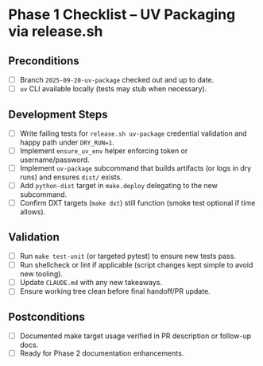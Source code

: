 # Phase 1 Checklist – UV Packaging via release.sh

## Preconditions
- [ ] Branch `2025-09-20-uv-package` checked out and up to date.
- [ ] `uv` CLI available locally (tests may stub when necessary).

## Development Steps
- [ ] Write failing tests for `release.sh uv-package` credential validation and happy path under `DRY_RUN=1`.
- [ ] Implement `ensure_uv_env` helper enforcing token or username/password.
- [ ] Implement `uv-package` subcommand that builds artifacts (or logs in dry runs) and ensures `dist/` exists.
- [ ] Add `python-dist` target in `make.deploy` delegating to the new subcommand.
- [ ] Confirm DXT targets (`make dxt`) still function (smoke test optional if time allows).

## Validation
- [ ] Run `make test-unit` (or targeted pytest) to ensure new tests pass.
- [ ] Run shellcheck or lint if applicable (script changes kept simple to avoid new tooling).
- [ ] Update `CLAUDE.md` with any new takeaways.
- [ ] Ensure working tree clean before final handoff/PR update.

## Postconditions
- [ ] Documented make target usage verified in PR description or follow-up docs.
- [ ] Ready for Phase 2 documentation enhancements.
